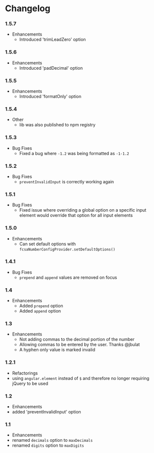 # Changelog

### 1.5.7

* Enhancements
  * Introduced 'trimLeadZero' option

### 1.5.6

* Enhancements
  * Introduced 'padDecimal' option

### 1.5.5

* Enhancements
  * Introduced 'formatOnly' option

### 1.5.4

* Other
  * lib was also published to npm registry

### 1.5.3

* Bug Fixes
  * Fixed a bug where `-1.2` was being formatted as `-1-1.2`

### 1.5.2

* Bug Fixes
  * `preventInvalidInput` is correctly working again

### 1.5.1

* Bug Fixes
  * Fixed issue where overriding a global option on a specific input element would override that 
  option for all input elements

### 1.5.0

* Enhancements
  * Can set default options with `fcsaNumberConfigProvider.setDefaultOptions()`

### 1.4.1

* Bug Fixes
  * `prepend` and `append` values are removed on focus

### 1.4

* Enhancements
  * Added `prepend` option
  * Added `append` option

### 1.3

* Enhancements
  * Not adding commas to the decimal portion of the number
  * Allowing commas to be entered by the user. Thanks @jbulat
  * A hyphen only value is marked invalid

### 1.2.1

* Refactorings
 * using `angular.element` instead of `$` and therefore no longer requiring jQuery to be used

### 1.2

* Enhancements
 * added 'preventInvalidInput' option

### 1.1

* Enhancements
 * renamed `decimals` option to `maxDecimals`
 * renamed `digits` option to `maxDigits`
